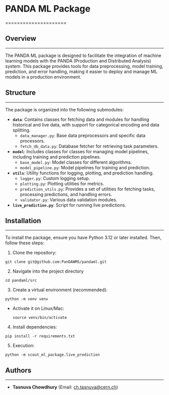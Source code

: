 # PANDA ML Package
=====================

## Overview
-----------

The PANDA ML package is designed to facilitate the integration of machine learning models with the PANDA (Production and Distributed Analysis) system. This package provides tools for data preprocessing, model training, prediction, and error handling, making it easier to deploy and manage ML models in a production environment.


## Structure
------------

The package is organized into the following submodules:

- **`data`**: Contains classes for fetching data and modules for handling historical and live data, with support for categorical encoding and data splitting.
  - `data_manager.py`: Base data preprocessors and specific data processors.
  - `fetch_db_data.py`: Database fetcher for retrieving task parameters.
- **`model`**: Includes classes for  classes for managing model pipelines, including training and prediction pipelines.
  - `base_model.py`: Model classes for different algorithms.
  - `model_pipeline.py`: Model pipelines for training and prediction.
- **`utils`**: Utility functions for logging, plotting, and prediction handling.
  - `logger.py`: Custom logging setup.
  - `plotting.py`: Plotting utilities for metrics.
  - `prediction_utils.py`: Provides a set of utilities for fetching tasks, processing predictions, and handling errors.
  - `validator.py`: Various data validation modules.
- **`live_prediction.py`**: Script for running live predictions.

## Installation
------------

To install the package, ensure you have Python 3.12 or later installed. Then, follow these steps:

1. Clone the repository:
 ```
git clone git@github.com:PanDAWMS/pandaml.git
 ```
2. Navigate into the project directory
  ```
  cd pandaml/src
  ```

3. Create a virtual environment (recommended):
  ```
  python -m venv venv
  ```
- Activate it on Linux/Mac:
  ```
  source venv/bin/activate
  ```
4. Install dependencies:
```
pip install -r requirements.txt
```
5. Execution:
```
python -m scout_ml_package.live_prediction
```

## Authors
------------

- **Tasnuva Chowdhury** (Email: ch.tasnuva@cern.ch)
